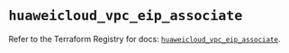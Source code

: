 # `huaweicloud_vpc_eip_associate`

Refer to the Terraform Registry for docs: [`huaweicloud_vpc_eip_associate`](https://registry.terraform.io/providers/huaweicloud/huaweicloud/1.71.1/docs/resources/vpc_eip_associate).
